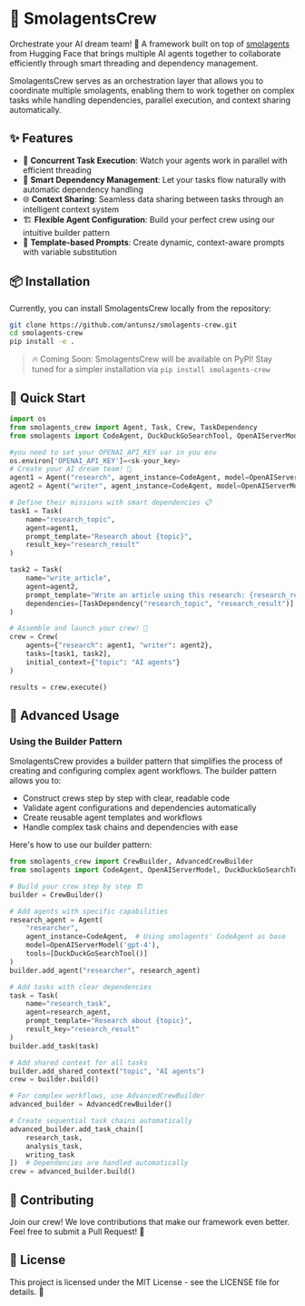 # 🤖 SmolagentsCrew

Orchestrate your AI dream team! 🚀 A framework built on top of [smolagents](https://github.com/huggingface/smolagents) from Hugging Face that brings multiple AI agents together to collaborate efficiently through smart threading and dependency management.

SmolagentsCrew serves as an orchestration layer that allows you to coordinate multiple smolagents, enabling them to work together on complex tasks while handling dependencies, parallel execution, and context sharing automatically.

## ✨ Features

- 🔄 **Concurrent Task Execution**: Watch your agents work in parallel with efficient threading
- 🔗 **Smart Dependency Management**: Let your tasks flow naturally with automatic dependency handling
- 🌐 **Context Sharing**: Seamless data sharing between tasks through an intelligent context system
- 🏗️ **Flexible Agent Configuration**: Build your perfect crew using our intuitive builder pattern
- 📝 **Template-based Prompts**: Create dynamic, context-aware prompts with variable substitution

## 📦 Installation

Currently, you can install SmolagentsCrew locally from the repository:

```bash
git clone https://github.com/antunsz/smolagents-crew.git
cd smolagents-crew
pip install -e .
```

> 🔥 Coming Soon: SmolagentsCrew will be available on PyPI! Stay tuned for a simpler installation via `pip install smolagents-crew`

## 🚀 Quick Start

```python
import os
from smolagents_crew import Agent, Task, Crew, TaskDependency
from smolagents import CodeAgent, DuckDuckGoSearchTool, OpenAIServerModel 

#you need to set your OPENAI_API_KEY var in you env
os.environ['OPENAI_API_KEY']=<sk-your_key>
# Create your AI dream team! 🤖
agent1 = Agent("research", agent_instance=CodeAgent, model=OpenAIServerModel('gpt-4o-mini'), tools=[DuckDuckGoSearchTool()])
agent2 = Agent("writer", agent_instance=CodeAgent, model=OpenAIServerModel('gpt-4o-mini'), tools=[DuckDuckGoSearchTool()])

# Define their missions with smart dependencies 📋
task1 = Task(
    name="research_topic",
    agent=agent1,
    prompt_template="Research about {topic}",
    result_key="research_result"
)

task2 = Task(
    name="write_article",
    agent=agent2,
    prompt_template="Write an article using this research: {research_result}",
    dependencies=[TaskDependency("research_topic", "research_result")]
)

# Assemble and launch your crew! 🚀
crew = Crew(
    agents={"research": agent1, "writer": agent2},
    tasks=[task1, task2],
    initial_context={"topic": "AI agents"}
)

results = crew.execute()
```

## 🔧 Advanced Usage

### Using the Builder Pattern

SmolagentsCrew provides a builder pattern that simplifies the process of creating and configuring complex agent workflows. The builder pattern allows you to:

- Construct crews step by step with clear, readable code
- Validate agent configurations and dependencies automatically
- Create reusable agent templates and workflows
- Handle complex task chains and dependencies with ease

Here's how to use our builder pattern:

```python
from smolagents_crew import CrewBuilder, AdvancedCrewBuilder
from smolagents import CodeAgent, OpenAIServerModel, DuckDuckGoSearchTool

# Build your crew step by step 🏗️
builder = CrewBuilder()

# Add agents with specific capabilities
research_agent = Agent(
    "researcher",
    agent_instance=CodeAgent,  # Using smolagents' CodeAgent as base
    model=OpenAIServerModel('gpt-4'),
    tools=[DuckDuckGoSearchTool()]
)
builder.add_agent("researcher", research_agent)

# Add tasks with clear dependencies
task = Task(
    name="research_task",
    agent=research_agent,
    prompt_template="Research about {topic}",
    result_key="research_result"
)
builder.add_task(task)

# Add shared context for all tasks
builder.add_shared_context("topic", "AI agents")
crew = builder.build()

# For complex workflows, use AdvancedCrewBuilder
advanced_builder = AdvancedCrewBuilder()

# Create sequential task chains automatically
advanced_builder.add_task_chain([
    research_task,
    analysis_task,
    writing_task
])  # Dependencies are handled automatically
crew = advanced_builder.build()
```

## 🤝 Contributing

Join our crew! We love contributions that make our framework even better. Feel free to submit a Pull Request! 💪

## 📄 License

This project is licensed under the MIT License - see the LICENSE file for details. 📜